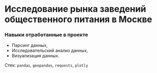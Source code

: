 # Исследование рынка заведений общественного питания в Москве

### Навыки отработанные в проекте

* Парсинг данных,
* Исследовательский анализ данных,
* Визуализация данных.

Стек: `pandas`, `geopandas`, `requests`, `plotly`

